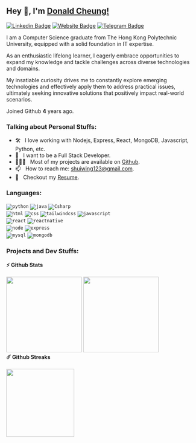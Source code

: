 ## Hey 👋, I'm [Donald Cheung!](https://github.com/CSW0126/)

[![Linkedin Badge](https://img.shields.io/badge/-LinkedIn-0e76a8?style=flat-square&logo=Linkedin&logoColor=white)](https://www.linkedin.com/in/donald-cheung-36293b241/)
[![Website Badge](https://img.shields.io/badge/Website-3b5998?style=flat-square&logo=google-chrome&logoColor=white)](https://csw0126.github.io/comp3421-personal-web-page/)
[![Telegram Badge](https://img.shields.io/badge/-Telegram-0088cc?style=flat-square&logo=Telegram&logoColor=white)](https://t.me/wing0126)

I am a Computer Science graduate from The Hong Kong Polytechnic University, equipped with a solid foundation in IT expertise. 

As an enthusiastic lifelong learner, I eagerly embrace opportunities to expand my knowledge and tackle challenges across diverse technologies and domains. 

My insatiable curiosity drives me to constantly explore emerging technologies and effectively apply them to address practical issues, ultimately seeking innovative solutions that positively impact real-world scenarios.


Joined Github **4** years ago.

### Talking about Personal Stuffs:

- 🛠 &nbsp; I love working with Nodejs, Express, React, MongoDB, Javascript, Python, etc.
- 🚀 &nbsp; I want to be a Full Stack Developer.
- 👨🏻‍💻 &nbsp; Most of my projects are available on [Github](https://github.com/CSW0126).
- 📫 &nbsp; How to reach me: shuiwing123@gmail.com.
- 📝 &nbsp; Checkout my [Resume](https://github.com/CSW0126/CSW0126/blob/master/Resume.pdf).

### Languages:
<code><img src="https://img.shields.io/badge/Python-FFD43B?style=for-the-badge&logo=python&logoColor=blue" alt="python"></code>
<code><img src="https://img.shields.io/badge/java-%23ED8B00.svg?style=for-the-badge&logo=openjdk&logoColor=white" alt="java"></code>
<code><img src="https://img.shields.io/badge/C%23-239120?style=for-the-badge&logo=c-sharp&logoColor=white" alt="Csharp"></code>
<br>
<code><img src="https://img.shields.io/badge/HTML5-E34F26?style=for-the-badge&logo=html5&logoColor=white" alt="html"></code>
<code><img src="https://img.shields.io/badge/CSS3-1572B6?style=for-the-badge&logo=css3&logoColor=white" alt="css"></code>
<code><img src="https://img.shields.io/badge/Tailwind_CSS-38B2AC?style=for-the-badge&logo=tailwind-css&logoColor=white" alt="tailwindcss"></code>
<code><img src="https://img.shields.io/badge/JavaScript-323330?style=for-the-badge&logo=javascript&logoColor=F7DF1E" alt="javascript"></code>
<br>
<code><img src="https://img.shields.io/badge/React-20232A?style=for-the-badge&logo=react&logoColor=61DAFB" alt="react"></code>
<code><img src="https://img.shields.io/badge/React_Native-20232A?style=for-the-badge&logo=react&logoColor=61DAFB" alt="reactnative"></code>
<br>
<code><img src="https://img.shields.io/badge/Node.js-339933?style=for-the-badge&logo=nodedotjs&logoColor=white" alt="node"></code>
<code><img src="https://img.shields.io/badge/Express.js-000000?style=for-the-badge&logo=express&logoColor=white" alt="express"></code>
<br>
<code><img src="https://img.shields.io/badge/MySQL-005C84?style=for-the-badge&logo=mysql&logoColor=white" alt="mysql"></code>
<code><img src="https://img.shields.io/badge/MongoDB-4EA94B?style=for-the-badge&logo=mongodb&logoColor=white" alt="mongodb"></code>

### Projects and Dev Stuffs:

  <summary><b>⚡ Github Stats</b></summary>
  <br />
  <img height="200em" src="https://github-readme-stats-csw0126.vercel.app/api?username=csw0126&show_icons=true&hide_border=true&&count_private=true&include_all_commits=true" />
  <img height="200em"src="https://github-readme-stats-csw0126.vercel.app/api/top-langs/?username=csw0126&exclude_repo=KNN-Image-Classification&show_icons=true&hide_border=true&layout=compact&langs_count=8"/>



  <summary><b>☄️ Github Streaks</b></summary>
  <br />
  <img height="180em" src="https://github-readme-streak-stats.herokuapp.com/?user=csw0126&hide_border=true" />

